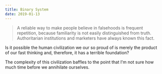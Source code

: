 ```yaml
---
title: Binary System
date: 2019-01-13
---
```


> A reliable way to make people believe in falsehoods is frequent repetition, because familiarity is not easily distinguished from truth. Authoritarian institutions and marketers have always known this fact.

Is it possible the human civilization we our so proud of is merely the product of our fast thinking and, therefore, it has a terrible foundation?

The complexity of this civilization baffles to the point that I'm not sure how much time before we annihilate ourselves.
